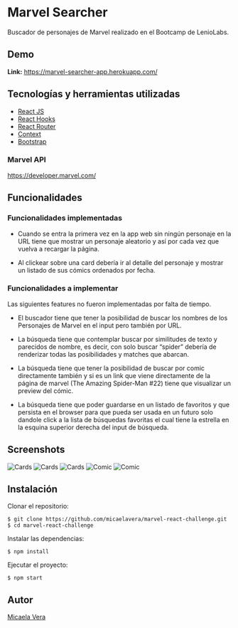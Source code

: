 # Marvel Searcher
Buscador de personajes de Marvel realizado en el Bootcamp de LenioLabs.

## Demo
**Link:** https://marvel-searcher-app.herokuapp.com/
## Tecnologías y herramientas utilizadas
- [React JS](https://es.reactjs.org/)
- [React Hooks](https://es.reactjs.org/docs/hooks-intro.html)
- [React Router](https://reactrouter.com/)
- [Context](https://es.reactjs.org/docs/context.html)
- [Bootstrap](https://getbootstrap.com/)

### Marvel API
https://developer.marvel.com/
## Funcionalidades
### Funcionalidades implementadas
- Cuando se entra la primera vez en la app web sin ningún personaje en la URL tiene que mostrar un personaje aleatorio y así por cada vez que vuelva a recargar la página.

- Al clickear sobre una card debería ir al detalle del personaje y mostrar un listado de sus cómics ordenados por fecha.

### Funcionalidades a implementar
Las siguientes features no fueron implementadas por falta de tiempo.

- El buscador tiene que tener la posibilidad de buscar los nombres de los Personajes de Marvel en el input pero también por URL.

- La búsqueda tiene que contemplar buscar por similitudes de texto y parecidos de nombre, es decir, con solo buscar “spider” debería de renderizar todas las posibilidades y matches que abarcan.

- La búsqueda tiene que tener la posibilidad de buscar por comic directamente también y si es un link que viene     directamente de la página de marvel (The Amazing Spider-Man #22) tiene que visualizar un preview del cómic.

- La búsqueda tiene que poder guardarse en un listado de favoritos y que persista en el browser para que pueda ser usada en un futuro solo dandole click a la lista de búsquedas favoritas el cual tiene la estrella en la esquina superior derecha del input de búsqueda.

## Screenshots
![Cards](https://user-images.githubusercontent.com/28459482/122104849-7d1e9980-cdee-11eb-9d22-c759aa38df3c.png)
![Cards](https://user-images.githubusercontent.com/28459482/122105045-b5be7300-cdee-11eb-8762-12ad89bc3920.png)
![Cards](https://user-images.githubusercontent.com/28459482122105790-9116cb00-cdef-11eb-8f96-6c662777cdff.png)
![Comic](https://user-images.githubusercontent.com/28459482/122106845-cc65c980-cdf0-11eb-941d-cc6233eddf97.png)
![Comic](https://user-images.githubusercontent.com/28459482/122106068-d6d39380-cdef-11eb-84d9-f4fc9154ecb3.png)
## Instalación
Clonar el repositorio:
```
$ git clone https://github.com/micaelavera/marvel-react-challenge.git
$ cd marvel-react-challenge
```

Instalar las dependencias:
```
$ npm install
```

Ejecutar el proyecto:
```
$ npm start
```
## Autor
[Micaela Vera](https://github.com/micaelavera)


